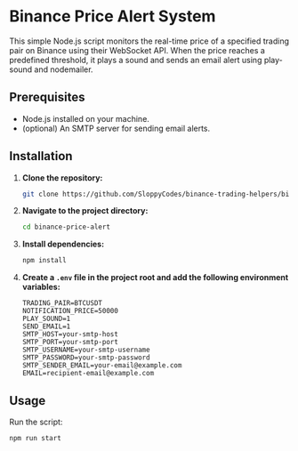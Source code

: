 # Binance Price Alert System

This simple Node.js script monitors the real-time price of a specified trading pair on Binance using their WebSocket API. When the price reaches a predefined threshold, it plays a sound and sends an email alert using play-sound and nodemailer.

## Prerequisites

- Node.js installed on your machine.
- (optional) An SMTP server for sending email alerts.

## Installation

1. **Clone the repository:**

    ```bash
    git clone https://github.com/SloppyCodes/binance-trading-helpers/binance-price-alert.git
    ```

2. **Navigate to the project directory:**

    ```bash
    cd binance-price-alert
    ```

3. **Install dependencies:**

    ```bash
    npm install
    ```

4. **Create a `.env` file in the project root and add the following environment variables:**

    ```env
    TRADING_PAIR=BTCUSDT
    NOTIFICATION_PRICE=50000
    PLAY_SOUND=1
    SEND_EMAIL=1
    SMTP_HOST=your-smtp-host
    SMTP_PORT=your-smtp-port
    SMTP_USERNAME=your-smtp-username
    SMTP_PASSWORD=your-smtp-password
    SMTP_SENDER_EMAIL=your-email@example.com
    EMAIL=recipient-email@example.com
    ```

## Usage

Run the script:

```bash
npm run start

